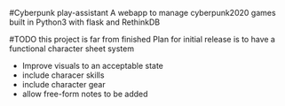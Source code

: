 #Cyberpunk play-assistant
A webapp to manage cyberpunk2020 games built in Python3 with flask and RethinkDB

#TODO
this project is far from finished
Plan for initial release is to have a functional character sheet system

- Improve visuals to an acceptable state
- include characer skills
- include character gear
- allow free-form notes to be added
